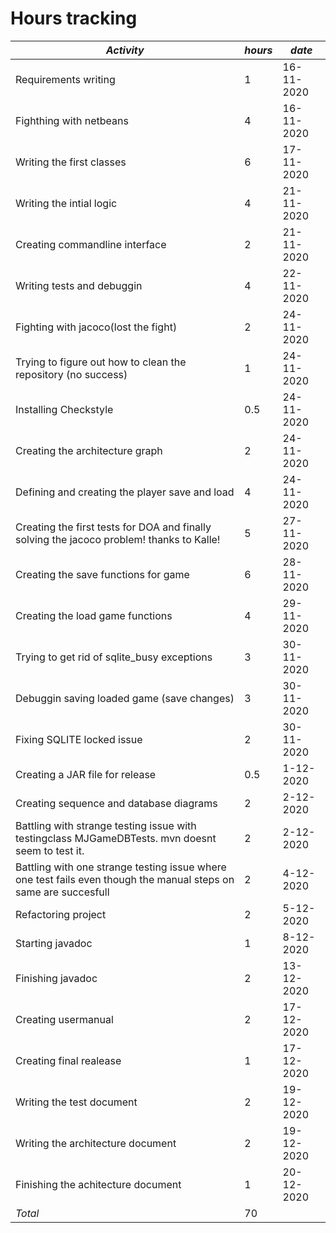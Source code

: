 # Hours tracking


*Activity* | *hours*| *date*
---------|------|-----------
Requirements writing| 1 |16-11-2020
Fighthing with netbeans | 4|16-11-2020
Writing the first classes| 6|17-11-2020
Writing the intial logic |4|21-11-2020
Creating commandline interface |2| 21-11-2020
Writing tests and debuggin|4|22-11-2020
Fighting with jacoco(lost the fight)|2|24-11-2020
Trying to figure out how to clean the repository (no success)|1|24-11-2020
Installing Checkstyle |0.5|24-11-2020
Creating the architecture graph|2|24-11-2020
Defining and creating the player save and load|4|24-11-2020
Creating the first tests for DOA and finally solving the jacoco problem! thanks to Kalle!|5|27-11-2020
Creating the save functions for game|6|28-11-2020
Creating the load game functions|4|29-11-2020
Trying to get rid of sqlite_busy exceptions|3|30-11-2020
Debuggin saving loaded game (save changes) |3|30-11-2020
Fixing SQLITE locked issue |2|30-11-2020
Creating a JAR file for release|0.5|1-12-2020
Creating sequence and database diagrams |2|2-12-2020
Battling with strange testing issue with testingclass MJGameDBTests. mvn doesnt seem to test it.|2|2-12-2020
Battling with one strange testing issue where one test fails even though the manual steps on same are succesfull|2|4-12-2020
Refactoring project|2|5-12-2020
Starting javadoc |1|8-12-2020
Finishing javadoc |2|13-12-2020
Creating usermanual |2|17-12-2020
Creating final realease|1|17-12-2020
Writing the test document|2|19-12-2020 
Writing the architecture document|2|19-12-2020
Finishing the achitecture document|1|20-12-2020
*Total*|70|
